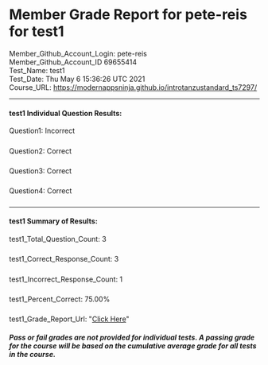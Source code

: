 # Member Grade Report for pete-reis for test1  
   
Member_Github_Account_Login: pete-reis  
Member_Github_Account_ID 69655414  
Test_Name: test1  
Test_Date: Thu May  6 15:36:26 UTC 2021  
Course_URL: https://modernappsninja.github.io/introtanzustandard_ts7297/  
   
---  
#### test1 Individual Question Results:  
Question1: Incorrect  
#####  
Question2: Correct  
#####  
Question3: Correct  
#####  
Question4: Correct  
#####  
---  
#### test1 Summary of Results:  
test1_Total_Question_Count: 3  
#####  
test1_Correct_Response_Count: 3  
#####  
test1_Incorrect_Response_Count: 1  
#####  
test1_Percent_Correct: 75.00%  
#####  
test1_Grade_Report_Url: "[Click Here](https://github.com/modernappsninjas/pete-reis/blob/main/static/userdata/courses/introtanzustandard_ts7297/grade_report.pr80.test1.md)"
##### Pass or fail grades are not provided for individual tests. A passing grade for the course will be based on the cumulative average grade for all tests in the course.  
